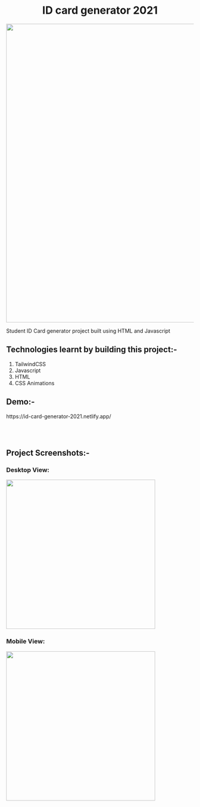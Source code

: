 <h1 align="center">ID card generator 2021</h1>
<p align="center">
<img src="https://res.cloudinary.com/dk22rcdch/image/upload/v1627221002/Blogimages/id-card-generator-2021_cl7q1v.png" width="800"/>
</p>
Student ID Card generator project built using HTML and Javascript

<h2>Technologies learnt by building this project:-</h2>
 <ol> 
  <li>TailwindCSS</li>   
  <li>Javascript</li>    
  <li>HTML</li>   
  <li>CSS Animations</li>
 </ol> 

<h2>Demo:-</h2>
https://id-card-generator-2021.netlify.app/



<br></br>
<h2>
Project Screenshots:-
</h2>
<h3>Desktop View: </h3>
<img src="https://res.cloudinary.com/dk22rcdch/image/upload/v1627221153/Blogimages/Screenshot_2021-07-25_at_7.22.13_PM_h3qrut.png" width="400px"/>

<h3>Mobile View: </h3>
<img src="https://res.cloudinary.com/dk22rcdch/image/upload/v1627221458/Blogimages/Screenshot_2021-07-25_at_7.27.27_PM_djpfln.png" height="400px"/>
